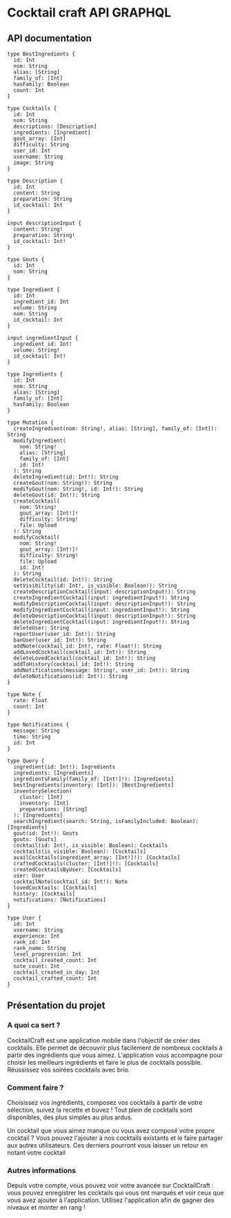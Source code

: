 # Cocktail craft API GRAPHQL

## API documentation

```
type BestIngredients {
  id: Int
  nom: String
  alias: [String]
  family_of: [Int]
  hasFamily: Boolean
  count: Int
}

type Cocktails {
  id: Int
  nom: String
  descriptions: [Description]
  ingredients: [Ingredient]
  gout_array: [Int]
  difficulty: String
  user_id: Int
  username: String
  image: String
}

type Description {
  id: Int
  content: String
  preparation: String
  id_cocktail: Int
}

input descriptionInput {
  content: String!
  preparation: String!
  id_cocktail: Int!
}

type Gouts {
  id: Int
  nom: String
}

type Ingredient {
  id: Int
  ingredient_id: Int
  volume: String
  nom: String
  id_cocktail: Int
}

input ingredientInput {
  ingredient_id: Int!
  volume: String!
  id_cocktail: Int!
}

type Ingredients {
  id: Int
  nom: String
  alias: [String]
  family_of: [Int]
  hasFamily: Boolean
}

type Mutation {
  createIngredient(nom: String!, alias: [String], family_of: [Int]): String
  modifyIngredient(
    nom: String!
    alias: [String]
    family_of: [Int]
    id: Int!
  ): String
  deleteIngredient(id: Int!): String
  createGout(nom: String!): String
  modifyGout(nom: String!, id: Int!): String
  deleteGout(id: Int!): String
  createCocktail(
    nom: String!
    gout_array: [Int!]!
    difficulty: String!
    file: Upload
  ): String
  modifyCocktail(
    nom: String!
    gout_array: [Int!]!
    difficulty: String!
    file: Upload
    id: Int!
  ): String
  deleteCocktail(id: Int!): String
  setVisibility(id: Int!, is_visible: Boolean!): String
  createDescriptionCocktail(input: descriptionInput!): String
  createIngredientCocktail(input: ingredientInput!): String
  modifyDescriptionCocktail(input: descriptionInput!): String
  modifyIngredientCocktail(input: ingredientInput!): String
  deleteDescriptionCocktail(input: descriptionInput!): String
  deleteIngredientCocktail(input: ingredientInput!): String
  deleteUser: String
  reportUser(user_id: Int!): String
  banUser(user_id: Int!): String
  addNote(cocktail_id: Int!, rate: Float!): String
  addLovedCocktail(cocktail_id: Int!): String
  deleteLovedCocktail(cocktail_id: Int!): String
  addToHistory(cocktail_id: Int!): String
  addNotifications(message: String!, user_id: Int!): String
  deleteNotifications(id: Int!): String
}

type Note {
  rate: Float
  count: Int
}

type Notifications {
  message: String
  time: String
  id: Int
}

type Query {
  ingredient(id: Int!): Ingredients
  ingredients: [Ingredients]
  ingredientsFamily(family_of: [Int!]!): [Ingredients]
  bestIngredients(inventory: [Int]): [BestIngredients]
  inventorySelection(
    cluster: [Int]
    inventory: [Int]
    preparations: [String]
  ): [Ingredients]
  searchIngredient(search: String, isFamilyIncluded: Boolean): [Ingredients]
  gout(id: Int!): Gouts
  gouts: [Gouts]
  cocktail(id: Int!, is_visible: Boolean): Cocktails
  cocktails(is_visible: Boolean): [Cocktails]
  availCocktails(ingredient_array: [Int!]!): [Cocktails]
  craftedCocktails(cluster: [Int!]!): [Cocktails]
  createdCocktailsByUser: [Cocktails]
  user: User
  cocktailNote(cocktail_id: Int!): Note
  lovedCocktails: [Cocktails]
  history: [Cocktails]
  notifications: [Notifications]
}

type User {
  id: Int
  username: String
  experience: Int
  rank_id: Int
  rank_name: String
  level_progression: Int
  cocktail_created_count: Int
  note_count: Int
  cocktail_created_in_day: Int
  cocktail_crafted_count: Int
}
```

## Présentation du projet

### A quoi ca sert ?

CocktailCraft est une application mobile dans l'objectif de créer des cocktails. Elle permet de découvrir plus facilement de nombreux cocktails à partir des ingrédients que vous aimez. L'application vous accompagne pour choisir les meilleurs ingrédients et faire le plus de cocktails possible. Réussissez vos soirées cocktails avec brio.

### Comment faire ?

Choisissez vos ingrédients, composez vos cocktails à partir de votre sélection, suivez la recette et buvez ! Tout plein de cocktails sont disponibles, des plus simples au plus ardus.

Un cocktail que vous aimez manque ou vous avez composé votre propre cocktail ?
Vous pouvez l'ajouter à nos cocktails existants et le faire partager aux autres utilisateurs. Ces derniers pourront vous laisser un retour en notant votre cocktail

### Autres informations

Depuis votre compte, vous pouvez voir votre avancée sur CocktailCraft : vous pouvez enregistrer les cocktails qui vous ont marqués et voir ceux que vous avez ajouter à l'application. Utilisez l'application afin de gagner des niveaux et monter en rang !
